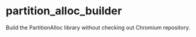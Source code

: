 # partition_alloc_builder
Build the PartitionAlloc library without checking out Chromium repository.
